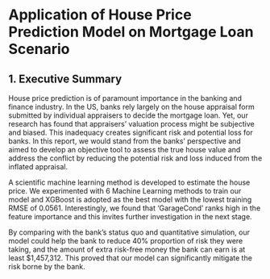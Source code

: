 # Application of House Price Prediction Model on Mortgage Loan Scenario


## 1. Executive Summary

House price prediction is of paramount importance in the banking and finance industry. In the US, banks rely largely on the house appraisal form submitted by individual appraisers to decide the mortgage loan. Yet, our research has found that appraisers’ valuation process might be subjective and biased. This inadequacy creates significant risk and potential loss for banks. In this report, we would stand from the banks’ perspective and aimed to develop an objective tool to assess the true house value and address the conflict by reducing the potential risk and loss induced from the inflated appraisal. 

A scientific machine learning method is developed to estimate the house price. We experimented with 6 Machine Learning methods to train our model and XGBoost is adopted as the best model with the lowest training RMSE of 0.0561. Interestingly, we found that ‘GarageCond’ ranks high in the feature importance and this invites further investigation in the next stage.

By comparing with the bank’s status quo and quantitative simulation, our model could help the bank to reduce 40% proportion of risk they were taking, and the amount of extra risk-free money the bank can earn is at least $1,457,312. This proved that our model can significantly mitigate the risk borne by the bank.
